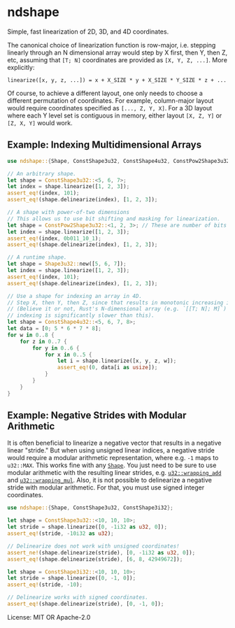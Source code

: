 # ndshape

Simple, fast linearization of 2D, 3D, and 4D coordinates.

The canonical choice of linearization function is row-major, i.e. stepping linearly through an N dimensional array would
step by X first, then Y, then Z, etc, assuming that `[T; N]` coordinates are provided as `[X, Y, Z, ...]`. More explicitly:

```
linearize([x, y, z, ...]) = x + X_SIZE * y + X_SIZE * Y_SIZE * z + ...
```

Of course, to achieve a different layout, one only needs to choose a different permutation of coordinates. For example,
column-major layout would require coordinates specified as `[..., Z, Y, X]`. For a 3D layout where each Y level set is
contiguous in memory, either layout `[X, Z, Y]` or `[Z, X, Y]` would work.

## Example: Indexing Multidimensional Arrays

```rust
use ndshape::{Shape, ConstShape3u32, ConstShape4u32, ConstPow2Shape3u32, Shape3u32};

// An arbitrary shape.
let shape = ConstShape3u32::<5, 6, 7>;
let index = shape.linearize([1, 2, 3]);
assert_eq!(index, 101);
assert_eq!(shape.delinearize(index), [1, 2, 3]);

// A shape with power-of-two dimensions
// This allows us to use bit shifting and masking for linearization.
let shape = ConstPow2Shape3u32::<1, 2, 3>; // These are number of bits per dimension.
let index = shape.linearize([1, 2, 3]);
assert_eq!(index, 0b011_10_1);
assert_eq!(shape.delinearize(index), [1, 2, 3]);

// A runtime shape.
let shape = Shape3u32::new([5, 6, 7]);
let index = shape.linearize([1, 2, 3]);
assert_eq!(index, 101);
assert_eq!(shape.delinearize(index), [1, 2, 3]);

// Use a shape for indexing an array in 4D.
// Step X, then Y, then Z, since that results in monotonic increasing indices.
// (Believe it or not, Rust's N-dimensional array (e.g. `[[T; N]; M]`)
// indexing is significantly slower than this).
let shape = ConstShape4u32::<5, 6, 7, 8>;
let data = [0; 5 * 6 * 7 * 8];
for w in 0..8 {
    for z in 0..7 {
        for y in 0..6 {
            for x in 0..5 {
                let i = shape.linearize([x, y, z, w]);
                assert_eq!(0, data[i as usize]);
            }
        }
    }
}
```

## Example: Negative Strides with Modular Arithmetic

It is often beneficial to linearize a negative vector that results in a negative linear "stride." But when using unsigned
linear indices, a negative stride would require a modular arithmetic representation, where e.g. `-1` maps to `u32::MAX`.
This works fine with any [`Shape`](crate::Shape). You just need to be sure to use modular arithmetic with the resulting
linear strides, e.g. [`u32::wrapping_add`](u32::wrapping_add) and [`u32::wrapping_mul`](u32::wrapping_mul). Also, it is not
possible to delinearize a negative stride with modular arithmetic. For that, you must use signed integer coordinates.

```rust
use ndshape::{Shape, ConstShape3u32, ConstShape3i32};

let shape = ConstShape3u32::<10, 10, 10>;
let stride = shape.linearize([0, -1i32 as u32, 0]);
assert_eq!(stride, -10i32 as u32);

// Delinearize does not work with unsigned coordinates!
assert_ne!(shape.delinearize(stride), [0, -1i32 as u32, 0]);
assert_eq!(shape.delinearize(stride), [6, 8, 42949672]);

let shape = ConstShape3i32::<10, 10, 10>;
let stride = shape.linearize([0, -1, 0]);
assert_eq!(stride, -10);

// Delinearize works with signed coordinates.
assert_eq!(shape.delinearize(stride), [0, -1, 0]);
```

License: MIT OR Apache-2.0
